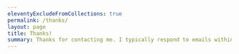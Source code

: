 ```yaml
---
eleventyExcludeFromCollections: true
permalink: /thanks/
layout: page
title: Thanks!
summary: Thanks for contacting me. I typically respond to emails within a couple of days.
---
```

